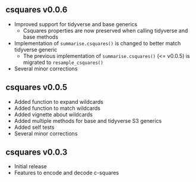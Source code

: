 csquares v0.0.6
-------------

  * Improved support for tidyverse and base generics
    * Csquares properties are now preserved when calling tidyverse and base methods
  * Implementation of `summarise.csquares()` is changed to better match
    tidyverse generic
    * The previous implementation of `summarise.csquares()` (<= v0.0.5)
      is migrated to `resample_csquares()`
  * Several minor corrections

csquares v0.0.5
-------------

  * Added function to expand wildcards
  * Added function to match wildcards
  * Added vignette about wildcards
  * Added multiple methods for base and tidyverse S3 generics
  * Added self tests
  * Several minor corrections

csquares v0.0.3
-------------

  * Initial release
  * Features to encode and decode c-squares